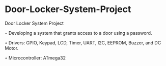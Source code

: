 # Door-Locker-System-Project
Door Locker System Project

◦ Developing a system that grants access to a door using a password.

◦ Drivers: GPIO, Keypad, LCD, Timer, UART, I2C, EEPROM, Buzzer, and DC Motor.

◦ Microcontroller: ATmega32
